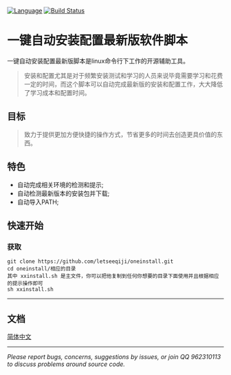 [![Language](https://img.shields.io/badge/Language-Shell-blue.svg)](https://github.com/letseeqiji/git-helper)
[![Build Status](https://travis-ci.org/bilibili/kratos.svg?branch=master)](https://github.com/letseeqiji/git-helper)

# 一键自动安装配置最新版软件脚本

一键自动安装配置最新版脚本是linux命令行下工作的开源辅助工具。  

> 安装和配置尤其是对于频繁安装测试和学习的人员来说毕竟需要学习和花费一定的时间，而这个脚本可以自动完成最新版的安装和配置工作，大大降低了学习成本和配置时间。

## 目标

> 致力于提供更加方便快捷的操作方式，节省更多的时间去创造更具价值的东西。

## 特色

- 自动完成相关环境的检测和提示;
- 自动检测最新版本的安装包并下载;
- 自动导入PATH;


## 快速开始

### 获取

```shell
git clone https://github.com/letseeqiji/oneinstall.git
cd oneinstall/相应的目录
其中 xxinstall.sh 是主文件，你可以把他复制到任何你想要的目录下面使用并且根据相应的提示操作即可
sh xxinstall.sh
```

------

## 文档

[简体中文](https://github.com/letseeqiji/oneinstall/blob/master/README.md)

------


*Please report bugs, concerns, suggestions by issues, or join QQ 962310113 to discuss problems around source code.*

